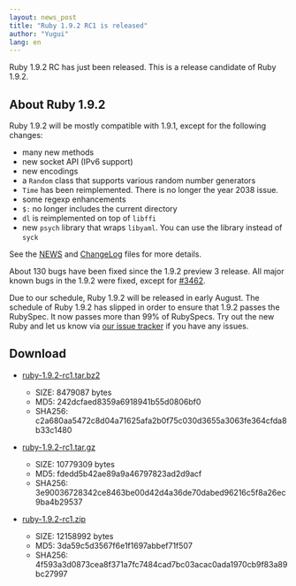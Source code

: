 ```yaml
---
layout: news_post
title: "Ruby 1.9.2 RC1 is released"
author: "Yugui"
lang: en
---
```


Ruby 1.9.2 RC has just been released. This is a release candidate of
Ruby 1.9.2.

## About Ruby 1.9.2

Ruby 1.9.2 will be mostly compatible with 1.9.1, except for the
following changes:

* many new methods
* new socket API (IPv6 support)
* new encodings
* a `Random` class that supports various random number generators
* `Time` has been reimplemented. There is no longer the year 2038 issue.
* some regexp enhancements
* `$:` no longer includes the current directory
* `dl` is reimplemented on top of `libffi`
* new `psych` library that wraps `libyaml`. You can use the library
  instead of `syck`

See the [NEWS][1] and [ChangeLog][2] files for more details.

About 130 bugs have been fixed since the 1.9.2 preview 3 release. All
major known bugs in the 1.9.2 were fixed, except for [#3462][3].

Due to our schedule, Ruby 1.9.2 will be released in early August. The
schedule of Ruby 1.9.2 has slipped in order to ensure that 1.9.2 passes
the RubySpec. It now passes more than 99% of RubySpecs. Try out the new
Ruby and let us know via [our issue tracker][4] if you have any issues.

## Download

* [ruby-1.9.2-rc1.tar.bz2][5]
  * SIZE: 8479087 bytes
  * MD5: 242dcfaed8359a6918941b55d0806bf0
  * SHA256: c2a680aa5472c8d04a71625afa2b0f75c030d3655a3063fe364cfda8b33c1480

* [ruby-1.9.2-rc1.tar.gz](URL:https://cache.ruby-lang.org/pub/ruby/1.9/ruby-1.9.2-rc1.tar.gz)
  * SIZE: 10779309 bytes
  * MD5: fdedd5b42ae89a9a46797823ad2d9acf
  * SHA256: 3e90036728342ce8463be00d42d4a36de70dabed96216c5f8a26ec9ba4b29537

* [ruby-1.9.2-rc1.zip][6]
  * SIZE: 12158992 bytes
  * MD5: 3da59c5d3567f6e1f1697abbef71f507
  * SHA256: 4f593a3d0873cea8f371a7fc7484cad7bc03acac0ada1970cb9f83a89bc27997



[1]: https://svn.ruby-lang.org/repos/ruby/tags/v1_9_2_rc1/NEWS
[2]: https://svn.ruby-lang.org/repos/ruby/tags/v1_9_2_rc1/ChangeLog
[3]: https://bugs.ruby-lang.org/issues/show/3462
[4]: https://bugs.ruby-lang.org/projects/show/ruby-19/
[5]: https://cache.ruby-lang.org/pub/ruby/1.9/ruby-1.9.2-rc1.tar.bz2
[6]: https://cache.ruby-lang.org/pub/ruby/1.9/ruby-1.9.2-rc1.zip
